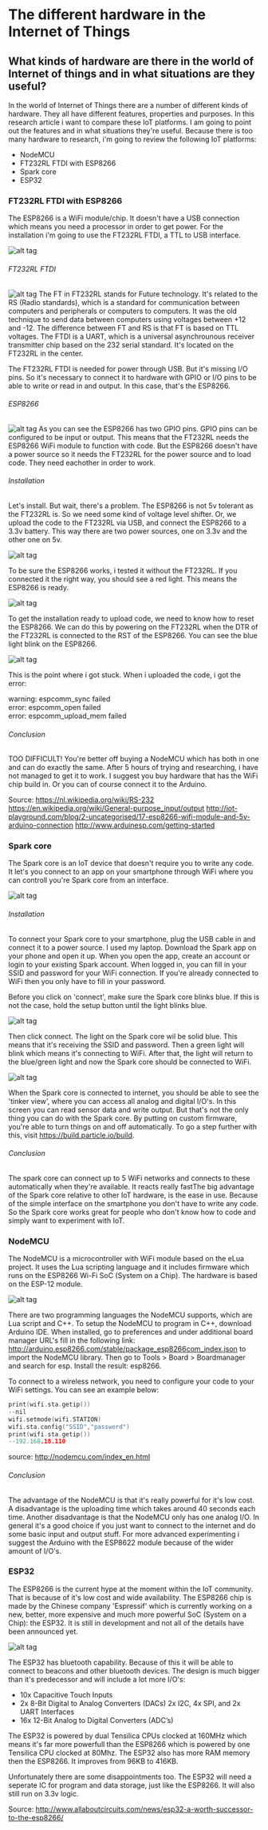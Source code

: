 # The different hardware in the Internet of Things
## What kinds of hardware are there in the world of Internet of things and in what situations are they useful?
In the world of Internet of Things there are a number of different kinds of hardware. They all have different features, properties and purposes. In this research article i want to compare these IoT platforms. I am going to point out the features and in what situations they're useful. Because there is too many hardware to research, i'm going to review the following IoT platforms: <br/>

- NodeMCU
- FT232RL FTDI with ESP8266
- Spark core
- ESP32

### FT232RL FTDI with ESP8266
The ESP8266 is a WiFi module/chip. It doesn't have a USB connection which means you need a processor in order to get power. For the installation i'm going to use the FT232RL FTDI, a TTL to USB interface. 

![alt tag](https://github.com/RaymondKorrel/iot/blob/master/Onderzoek/img/esp-overzicht.png)

###### FT232RL FTDI
![alt tag](https://github.com/RaymondKorrel/iot/blob/master/Onderzoek/img/ttl.png)
The FT in FT232RL stands for Future technology. It's related to the RS (Radio standards), which is a standard for communication between computers and peripherals or computers to computers. It was the old technique to send data between computers using voltages between +12 and -12. The difference between FT and RS is that FT is based on TTL voltages. The FTDI is a UART, which is a universal asynchrounous receiver transmitter chip based on the 232 serial standard. It's located on the FT232RL in the center.

The FT232RL FTDI is needed for power through USB. But it's missing I/O pins. So it's necessary to connect it to hardware with GPIO or I/O pins to be able to write or read in and output. In this case, that's the ESP8266.

###### ESP8266
![alt tag](https://github.com/RaymondKorrel/iot/blob/master/Onderzoek/img/esp8266-pins.png)
As you can see the ESP8266 has two GPIO pins. GPIO pins can be configured to be input or output. This means that the FT232RL needs the ESP8266 WiFi module to function with code. But the ESP8266 doesn't have a power source so it needs the FT232RL for the power source and to load code. They need eachother in order to work.

###### Installation
Let's install. But wait, there's a problem. The ESP8266 is not 5v tolerant as the FT232RL is. So we need some kind of voltage level shifter. Or, we upload the code to the FT232RL via USB, and connect the ESP8266 to a 3.3v battery. This way there are two power sources, one on 3.3v and the other one on 5v.

![alt tag](https://github.com/RaymondKorrel/iot/blob/master/Onderzoek/img/esp-5v.png)

To be sure the ESP8266 works, i tested it without the FT232RL. If you connected it the right way, you should see a red light. This means the ESP8266 is ready.

![alt tag](https://github.com/RaymondKorrel/iot/blob/master/Onderzoek/img/esp-3v.png)

To get the installation ready to upload code, we need to know how to reset the ESP8266. We can do this by powering on the FT232RL when the DTR of the FT232RL is connected to the RST of the ESP8266. You can see the blue light blink on the ESP8266.

![alt tag](https://github.com/RaymondKorrel/iot/blob/master/Onderzoek/img/esp-reset.png)

This is the point where i got stuck. When i uploaded the code, i got the error:

warning: espcomm_sync failed <br/>
error: espcomm_open failed <br/>
error: espcomm_upload_mem failed

###### Conclusion
TOO DIFFICULT! You're better off buying a NodeMCU which has both in one and can do exactly the same. After 5 hours of trying and researching, i have not managed to get it to work. I suggest you buy hardware that has the WiFi chip build in. Or you can of course connect it to the Arduino.

Source: https://nl.wikipedia.org/wiki/RS-232
		https://en.wikipedia.org/wiki/General-purpose_input/output
		http://iot-playground.com/blog/2-uncategorised/17-esp8266-wifi-module-and-5v-arduino-connection
		http://www.arduinesp.com/getting-started

### Spark core
The Spark core is an IoT device that doesn't require you to write any code. It let's you connect to an app on your smartphone through WiFi where you can controll you're Spark core from an interface.

![alt tag](https://github.com/RaymondKorrel/iot/blob/master/Onderzoek/img/spark-overzicht.jpg)

###### Installation
To connect your Spark core to your smartphone, plug the USB cable in and connect it to a power source. I used my laptop. Download the Spark app on your phone and open it up. When you open the app, create an account or login to your existing Spark account. When logged in, you can fill in your SSID and password for your WiFi connection. If you're already connected to WiFi then you only have to fill in your password. 

Before you click on 'connect', make sure the Spark core blinks blue. If this is not the case, hold the setup button until the light blinks blue. 

![alt tag](https://github.com/RaymondKorrel/iot/blob/master/Onderzoek/img/spark-setup.jpg)

Then click connect. The light on the Spark core wil be solid blue. This means that it's receiving the SSID and password. Then a green light will blink which means it's connecting to WiFi. After that, the light will return to the blue/green light and now the Spark core should be connected to WiFi.

![alt tag](https://github.com/RaymondKorrel/iot/blob/master/Onderzoek/img/spark-interface.png)

When the Spark core is connected to internet, you should be able to see the 'tinker view', where you can access all analog and digital I/O's. In this screen you can read sensor data and write output. But that's not the only thing you can do with the Spark core. By putting on custom firmware, you're able to turn things on and off automatically. To go a step further with this, visit https://build.particle.io/build.

###### Conclusion
The spark core can connect up to 5 WiFi networks and connects to these automatically when they're available. It reacts really fastThe big advantage of the Spark core relative to other IoT hardware, is the ease in use. Because of the simple interface on the smartphone you don't have to write any code. So the Spark core works great for people who don't know how to code and simply want to experiment with IoT.

### NodeMCU
The NodeMCU is a microcontroller with WiFi module based on the eLua project. It uses the Lua scripting language and it includes firmware which runs on the ESP8266 Wi-Fi SoC (System on a Chip). The hardware is based on the ESP-12 module.

![alt tag](https://github.com/RaymondKorrel/iot/blob/master/Onderzoek/img/nodemcu-overzicht.jpg)

There are two programming languages the NodeMCU supports, which are Lua script and C++. To setup the NodeMCU to program in C++, download Arduino IDE. When installed, go to preferences and under additional board manager URL's fill in the following link: http://arduino.esp8266.com/stable/package_esp8266com_index.json to import the NodeMCU library. Then go to Tools > Board > Boardmanager and search for esp. Install the result: esp8266.

To connect to a wireless network, you need to configure your code to your WiFi settings. You can see an example below:

```c++
print(wifi.sta.getip())
--nil
wifi.setmode(wifi.STATION)
wifi.sta.config("SSID","password")
print(wifi.sta.getip())
--192.168.18.110
```
source: http://nodemcu.com/index_en.html

###### Conclusion
The advantage of the NodeMCU is that it's really powerful for it's low cost. A disadvantage is the uploading time which takes around 40 seconds each time. Another disadvantage is that the NodeMCU only has one analog I/O. In general it's a good choice if you just want to connect to the internet and do some basic input and output stuff. For more advanced experimenting i suggest the Arduino with the ESP8622 module because of the wider amount of I/O's. 

### ESP32
The ESP8266 is the current hype at the moment within the IoT community. That is because of it's low cost and wide availability. The ESP8266 chip is made by the Chinese company 'Espressif' which is currently working on a new, better, more expensive and much more powerful SoC (System on a Chip): the ESP32. It is still in development and not all of the details have been announced yet.

![alt tag](https://github.com/RaymondKorrel/iot/blob/master/Onderzoek/img/esp32.jpg)

The ESP32 has bluetooth capability. Because of this it will be able to connect to beacons and other bluetooth devices. The design is much bigger than it's predecessor and will include a lot more I/O's:

- 10x Capacitive Touch Inputs
- 2x 8-Bit Digital to Analog Converters (DACs) 2x I2C, 4x SPI, and 2x UART Interfaces
- 16x 12-Bit Analog to Digital Converters (ADC’s)

The ESP32 is powered by dual Tensilica CPUs clocked at 160MHz which means it's far more powerfull than the ESP8266 which is powered by one Tensilica CPU clocked at 80Mhz. The ESP32 also has more RAM memory then the ESP8266. It improves from 96KB to 416KB.

Unfortunately there are some disappointments too. The ESP32 will need a seperate IC for program and data storage, just like the ESP8266. It will also still run on 3.3v logic.

Source: http://www.allaboutcircuits.com/news/esp32-a-worth-successor-to-the-esp8266/